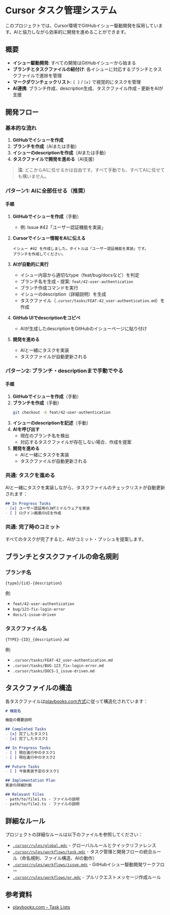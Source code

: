 # Cursor タスク管理システム

このプロジェクトでは、Cursor環境でGitHubイシュー駆動開発を採用しています。AIと協力しながら効率的に開発を進めることができます。

## 概要

- **イシュー駆動開発**: すべての開発はGitHubイシューから始まる
- **ブランチとタスクファイルの紐付け**: 各イシューに対応するブランチとタスクファイルで進捗を管理
- **マークダウンチェックリスト**: `[ ]` / `[x]` で視覚的にタスクを管理
- **AI連携**: ブランチ作成、description生成、タスクファイル作成・更新をAIが支援

## 開発フロー

### 基本的な流れ

1. **GitHubでイシューを作成**
2. **ブランチを作成**（AIまたは手動）
3. **イシューのdescriptionを作成**（AIまたは手動）
4. **タスクファイルで開発を進める**（AI支援）

> **注**: どこからAIに任せるかは自由です。すべて手動でも、すべてAIに任せても構いません。

### パターン1: AIに全部任せる（推奨）

#### 手順

1. **GitHubでイシューを作成**（手動）
   - 例: Issue #42「ユーザー認証機能を実装」

2. **Cursorでイシュー情報をAIに伝える**
   ```
   イシュー #42 を作成しました。タイトルは「ユーザー認証機能を実装」です。
   ブランチを作成してください。
   ```

3. **AIが自動的に実行**
   - イシュー内容から適切なtype（feat/bug/docsなど）を判定
   - ブランチ名を生成・提案: `feat/42-user-authentication`
   - ブランチ作成コマンドを実行
   - イシューのdescription（詳細説明）を生成
   - タスクファイル（`.cursor/tasks/FEAT-42_user-authentication.md`）を作成

4. **GitHub UIでdescriptionをコピペ**
   - AIが生成したdescriptionをGitHubのイシューページに貼り付け

5. **開発を進める**
   - AIと一緒にタスクを実装
   - タスクファイルが自動更新される

### パターン2: ブランチ・descriptionまで手動でやる

#### 手順

1. **GitHubでイシューを作成**（手動）
2. **ブランチを作成**（手動）
   ```bash
   git checkout -b feat/42-user-authentication
   ```
3. **イシューのdescriptionを記述**（手動）
4. **AIを呼び出す**
   - 現在のブランチ名を検出
   - 対応するタスクファイルが存在しない場合、作成を提案
5. **開発を進める**
   - AIと一緒にタスクを実装
   - タスクファイルが自動更新される

### 共通: タスクを進める

AIと一緒にタスクを実装しながら、タスクファイルのチェックリストが自動更新されます：

```markdown
## In Progress Tasks
- [x] ユーザー認証用のJWTミドルウェアを実装
- [ ] ログイン画面のUIを作成
```

### 共通: 完了時のコミット

すべてのタスクが完了すると、AIがコミット・プッシュを提案します。

## ブランチとタスクファイルの命名規則

### ブランチ名
`{type}/{id}-{description}`

例:
- `feat/42-user-authentication`
- `bug/123-fix-login-error`
- `docs/1-issue-driven`

### タスクファイル名
`{TYPE}-{ID}_{description}.md`

例:
- `.cursor/tasks/FEAT-42_user-authentication.md`
- `.cursor/tasks/BUG-123_fix-login-error.md`
- `.cursor/tasks/DOCS-1_issue-driven.md`

## タスクファイルの構造

各タスクファイルは[playbooks.com方式](https://playbooks.com/rules/task-lists)に従って構造化されています：

```markdown
# 機能名

機能の概要説明

## Completed Tasks
- [x] 完了したタスク1
- [x] 完了したタスク2

## In Progress Tasks
- [ ] 現在進行中のタスク1
- [ ] 現在進行中のタスク2

## Future Tasks
- [ ] 今後実装予定のタスク1

## Implementation Plan
実装の詳細計画

## Relevant Files
- path/to/file1.ts - ファイルの説明
- path/to/file2.ts - ファイルの説明
```

## 詳細なルール

プロジェクトの詳細なルールは以下のファイルを参照してください：

- [`.cursor/rules/global.mdc`](.cursor/rules/global.mdc) - グローバルルールとクイックリファレンス
- [`.cursor/rules/workflows/task.mdc`](.cursor/rules/workflows/task.mdc) - タスク管理と開発フローの統合ルール（命名規則、ファイル構造、AIの動作）
- [`.cursor/rules/workflows/issue.mdc`](.cursor/rules/workflows/issue.mdc) - GitHubイシュー駆動開発ワークフロー
- [`.cursor/rules/workflows/pr.mdc`](.cursor/rules/workflows/pr.mdc) - プルリクエストメッセージ作成ルール

## 参考資料

- [playbooks.com - Task Lists](https://playbooks.com/rules/task-lists)
